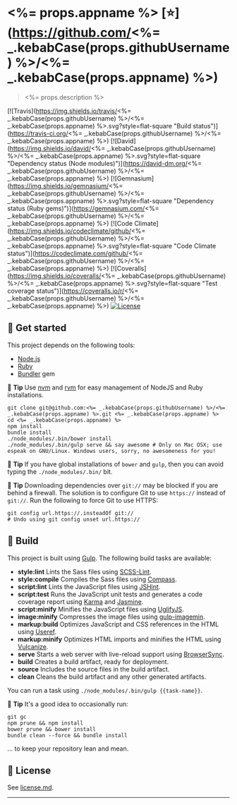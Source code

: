 # <%= props.appname %> [:star:](https://github.com/<%= _.kebabCase(props.githubUsername) %>/<%= _.kebabCase(props.appname) %>)

> <%= props.description %>

[![Travis](https://img.shields.io/travis/<%= _.kebabCase(props.githubUsername) %>/<%= _.kebabCase(props.appname) %>.svg?style=flat-square "Build status")](https://travis-ci.org/<%= _.kebabCase(props.githubUsername) %>/<%= _.kebabCase(props.appname) %>)
[![David](https://img.shields.io/david/<%= _.kebabCase(props.githubUsername) %>/<%= _.kebabCase(props.appname) %>.svg?style=flat-square "Dependency status (Node modules)")](https://david-dm.org/<%= _.kebabCase(props.githubUsername) %>/<%= _.kebabCase(props.appname) %>)
[![Gemnasium](https://img.shields.io/gemnasium/<%= _.kebabCase(props.githubUsername) %>/<%= _.kebabCase(props.appname) %>.svg?style=flat-square "Dependency status (Ruby gems)")](https://gemnasium.com/<%= _.kebabCase(props.githubUsername) %>/<%= _.kebabCase(props.appname) %>)
[![Code Climate](https://img.shields.io/codeclimate/github/<%= _.kebabCase(props.githubUsername) %>/<%= _.kebabCase(props.appname) %>.svg?style=flat-square "Code Climate status")](https://codeclimate.com/github/<%= _.kebabCase(props.githubUsername) %>/<%= _.kebabCase(props.appname) %>)
[![Coveralls](https://img.shields.io/coveralls/<%= _.kebabCase(props.githubUsername) %>/<%= _.kebabCase(props.appname) %>.svg?style=flat-square "Test coverage status")](https://coveralls.io/r/<%= _.kebabCase(props.githubUsername) %>/<%= _.kebabCase(props.appname) %>)
[![License](https://img.shields.io/badge/license-MIT-blue.svg?style=flat-square)](license.md)


## :rowboat: Get started

This project depends on the following tools:

* [Node.js](http://nodejs.org)
* [Ruby](https://www.ruby-lang.org)
* [Bundler](http://bundler.io) gem

:tophat: **Tip** Use [nvm](https://github.com/creationix/nvm) and [rvm](http://rvm.io) for easy management of NodeJS and Ruby installations.

```
git clone git@github.com:<%= _.kebabCase(props.githubUsername) %>/<%= _.kebabCase(props.appname) %>.git <%= _.kebabCase(props.appname) %>
cd <%= _.kebabCase(props.appname) %>
npm install
bundle install
./node_modules/.bin/bower install
./node_modules/.bin/gulp serve && say awesome # Only on Mac OSX; use espeak on GNU/Linux. Windows users, sorry, no awesomeness for you!
```

:tophat: **Tip** If you have global installations of `bower` and `gulp`, then you can avoid typing the `./node_modules/.bin/` bit.

:tophat: **Tip** Downloading dependencies over `git://` may be blocked if you are behind a firewall. The solution is to configure Git to use `https://` instead of `git://`. Run the following to force Git to use HTTPS:

```
git config url.https://.insteadOf git://
# Undo using git config unset url.https://
```


## :nut_and_bolt: Build

This project is built using [Gulp](http://gulpjs.com). The following build tasks are available:

* **style:lint** Lints the Sass files using [SCSS-Lint](https://github.com/causes/scss-lint).
* **style:compile** Compiles the Sass files using [Compass](http://compass-style.org).
* **script:lint** Lints the JavaScript files using [JSHint](https://github.com/jshint/jshint).
* **script:test** Runs the JavaScript unit tests and generates a code coverage report using [Karma](http://karma-runner.github.io) and [Jasmine](http://jasmine.github.io).
* **script:minify** Minifies the JavaScript files using [UglifyJS](http://github.com/mishoo/UglifyJS).
* **image:minify** Compresses the image files using [gulp-imagemin](https://www.npmjs.com/package/gulp-imagemin).
* **markup:build** Optimizes JavaScript and CSS references in the HTML using [Useref](www.npmjs.org/package/useref-file).
* **markup:minify** Optimizes HTML imports and minifies the HTML using [Vulcanize](https://github.com/polymer/vulcanize).
* **serve** Starts a web server with live-reload support using [BrowserSync](http://www.browsersync.io).
* **build** Creates a build artifact, ready for deployment.
* **source** Includes the source files in the build artifact.
* **clean** Cleans the build artifact and any other generated artifacts.

You can run a task using `./node_modules/.bin/gulp {{task-name}}`.

:tophat: **Tip** It's a good idea to occasionally run:

```
git gc
npm prune && npm install
bower prune && bower install
bundle clean --force && bundle install
```

... to keep your repository lean and mean.


## :scroll: License

See [license.md](license.md).

---
